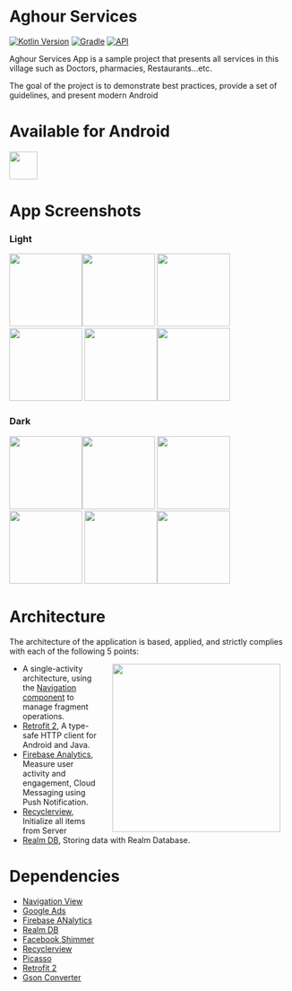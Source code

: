 # Aghour Services

[![Kotlin Version](https://img.shields.io/badge/kotlin-1.6.10-blue.svg)](http://kotlinlang.org/)
[![Gradle](https://img.shields.io/badge/gradle-7.1.2-blue.svg)](https://lv.binarybabel.org/catalog/gradle/latest)
[![API](https://img.shields.io/badge/API-21%2B-blue.svg?style=flat)](https://android-arsenal.com/api?level=21)

Aghour Services App is a sample project that presents all services in this village such as Doctors, pharmacies, Restaurants...etc.

The goal of the project is to demonstrate best practices, provide a set of guidelines, and present modern Android

# **Available for Android**

[<img src="https://i.imgur.com/heN9nOS.png" height="50">](https://play.google.com/store/apps/details?id=com.aghourservices)

# **App Screenshots**

### **Light**
<img src="https://i.imgur.com/9AM93ER.png" width="130"><img src="https://i.imgur.com/kS5LTQY.png" width="130">
<img src="https://i.imgur.com/9wt5Cpd.png" width="130"><img src="https://i.imgur.com/iC22VWt.png" width="130">
<img src="https://i.imgur.com/8DzQ6SX.png" width="130"><img src="https://i.imgur.com/6vbm91k.png" width="130">

### **Dark**
<img src="https://i.imgur.com/i7jjZm9.png" width="130"><img src="https://i.imgur.com/JKvaalI.png" width="130">
<img src="https://i.imgur.com/zfITlkR.png" width="130"><img src="https://i.imgur.com/mBu4sgT.png" width="130">
<img src="https://i.imgur.com/rypjUut.png" width="130"><img src="https://i.imgur.com/QTDBnqy.png" width="130">

# Architecture

The architecture of the application is based, applied, and strictly complies with each of the following 5 points:

<img src="https://m7madmagdy.github.io/server/aghour%20images/ajhour.jpg" width="300" align="right" hspace="20">

-   A single-activity architecture, using the [Navigation component](https://developer.android.com/guide/navigation/navigation-getting-started) to manage fragment operations.
-   [Retrofit 2](https://square.github.io/retrofit/), A type-safe HTTP client for Android and Java.
-   [Firebase Analytics](https://firebase.google.com/), Measure user activity and engagement, Cloud Messaging using Push Notification.
-   [Recyclerview](https://developer.android.com/jetpack/androidx/releases/recyclerview), Initialize all items from Server
-   [Realm DB](https://realm.io/), Storing data with Realm Database.
   
# Dependencies
-  [Navigation View](https://developer.android.com/guide/navigation/navigation-getting-started)
-  [Google Ads](https://ads.google.com/intl/en_eg/home/)
-  [Firebase ANalytics](https://firebase.google.com/)
-  [Realm DB](https://realm.io/)
-  [Facebook Shimmer](https://facebook.github.io/shimmer-android/)
-  [Recyclerview](https://developer.android.com/jetpack/androidx/releases/recyclerview)
-  [Picasso](https://square.github.io/picasso/)
-  [Retrofit 2](https://square.github.io/retrofit/)
-  [Gson Converter](https://square.github.io/retrofit/)
